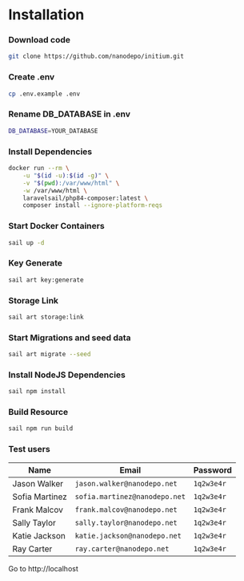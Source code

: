 # Installation

### Download code

```bash
git clone https://github.com/nanodepo/initium.git
```

### Create .env

```bash
cp .env.example .env
```

### Rename DB_DATABASE in .env

```bash
DB_DATABASE=YOUR_DATABASE
```

### Install Dependencies

```bash
docker run --rm \
    -u "$(id -u):$(id -g)" \
    -v "$(pwd):/var/www/html" \
    -w /var/www/html \
    laravelsail/php84-composer:latest \
    composer install --ignore-platform-reqs
```

### Start Docker Containers

```bash
sail up -d
```

### Key Generate

```bash
sail art key:generate
```

### Storage Link
```bash
sail art storage:link
```

### Start Migrations and seed data

```bash
sail art migrate --seed
```

### Install NodeJS Dependencies

```bash
sail npm install
```

### Build Resource

```bash
sail npm run build
```

### Test users

| Name           | Email                             | Password       |
|----------------|-----------------------------------|----------------|
| Jason Walker   | ```jason.walker@nanodepo.net```   | ```1q2w3e4r``` |
| Sofia Martinez | ```sofia.martinez@nanodepo.net``` | ```1q2w3e4r``` |
| Frank Malcov   | ```frank.malcov@nanodepo.net```   | ```1q2w3e4r``` |
| Sally Taylor   | ```sally.taylor@nanodepo.net```   | ```1q2w3e4r``` |
| Katie Jackson  | ```katie.jackson@nanodepo.net```  | ```1q2w3e4r``` |
| Ray Carter     | ```ray.carter@nanodepo.net```     | ```1q2w3e4r``` |


Go to http://localhost
